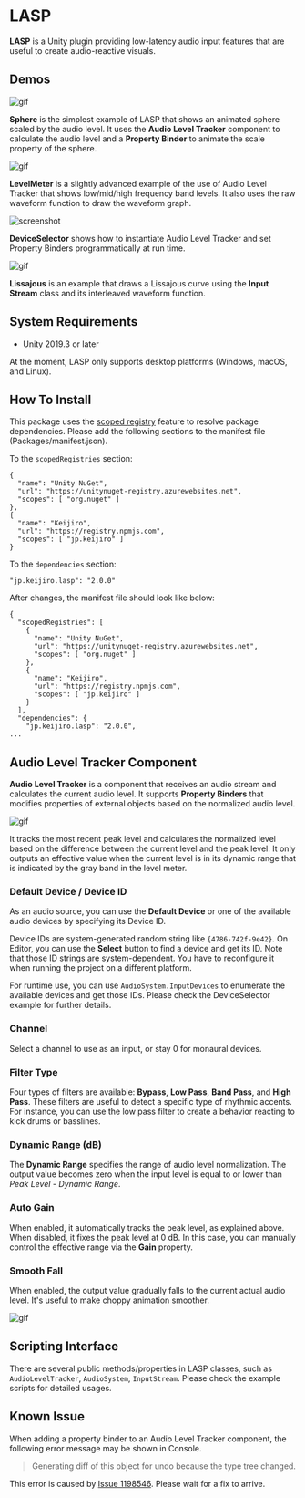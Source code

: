 LASP
====

**LASP** is a Unity plugin providing low-latency audio input features that are
useful to create audio-reactive visuals.

Demos
-----

![gif](https://i.imgur.com/L98u4AI.gif)

**Sphere** is the simplest example of LASP that shows an animated sphere scaled
by the audio level. It uses the **Audio Level Tracker** component to calculate
the audio level and a **Property Binder** to animate the scale property of the
sphere.

![gif](https://i.imgur.com/4OVS00N.gif)

**LevelMeter** is a slightly advanced example of the use of Audio Level Tracker
that shows low/mid/high frequency band levels. It also uses the raw waveform
function to draw the waveform graph.

![screenshot](https://i.imgur.com/D51PENw.png)

**DeviceSelector** shows how to instantiate Audio Level Tracker and set Property
Binders programmatically at run time.

![gif](https://i.imgur.com/gVwN4qE.gif)

**Lissajous** is an example that draws a Lissajous curve using the **Input
Stream** class and its interleaved waveform function.

System Requirements
-------------------

- Unity 2019.3 or later

At the moment, LASP only supports desktop platforms (Windows, macOS, and Linux).

How To Install
--------------

This package uses the [scoped registry] feature to resolve package dependencies.
Please add the following sections to the manifest file (Packages/manifest.json).

[scoped registry]: https://docs.unity3d.com/Manual/upm-scoped.html

To the `scopedRegistries` section:

```
{
  "name": "Unity NuGet",
  "url": "https://unitynuget-registry.azurewebsites.net",
  "scopes": [ "org.nuget" ]
},
{
  "name": "Keijiro",
  "url": "https://registry.npmjs.com",
  "scopes": [ "jp.keijiro" ]
}
```

To the `dependencies` section:

```
"jp.keijiro.lasp": "2.0.0"
```

After changes, the manifest file should look like below:

```
{
  "scopedRegistries": [
    {
      "name": "Unity NuGet",
      "url": "https://unitynuget-registry.azurewebsites.net",
      "scopes": [ "org.nuget" ]
    },
    {
      "name": "Keijiro",
      "url": "https://registry.npmjs.com",
      "scopes": [ "jp.keijiro" ]
    }
  ],
  "dependencies": {
    "jp.keijiro.lasp": "2.0.0",
...
```

Audio Level Tracker Component
-----------------------------

**Audio Level Tracker** is a component that receives an audio stream and
calculates the current audio level. It supports **Property Binders** that
modifies properties of external objects based on the normalized audio level.

![gif](https://i.imgur.com/wBsYq64.gif)

It tracks the most recent peak level and calculates the normalized level based
on the difference between the current level and the peak level. It only outputs
an effective value when the current level is in its dynamic range that is
indicated by the gray band in the level meter.

### Default Device / Device ID

As an audio source, you can use the **Default Device** or one of the available
audio devices by specifying its Device ID.

Device IDs are system-generated random string like `{4786-742f-9e42}`. On
Editor, you can use the **Select** button to find a device and get its ID. Note
that those ID strings are system-dependent. You have to reconfigure it when
running the project on a different platform.

For runtime use, you can use `AudioSystem.InputDevices` to enumerate the
available devices and get those IDs. Please check the DeviceSelector example for
further details.

### Channel

Select a channel to use as an input, or stay 0 for monaural devices.

### Filter Type

Four types of filters are available: **Bypass**, **Low Pass**, **Band Pass**,
and **High Pass**. These filters are useful to detect a specific type of
rhythmic accents. For instance, you can use the low pass filter to create a
behavior reacting to kick drums or basslines.

### Dynamic Range (dB)

The **Dynamic Range** specifies the range of audio level normalization. The
output value becomes zero when the input level is equal to or lower than
*Peak Level - Dynamic Range*.

### Auto Gain

When enabled, it automatically tracks the peak level, as explained above. When
disabled, it fixes the peak level at 0 dB. In this case, you can manually
control the effective range via the **Gain** property.

### Smooth Fall

When enabled, the output value gradually falls to the current actual audio
level. It's useful to make choppy animation smoother.

![gif](https://i.imgur.com/VKiZx4M.gif)

Scripting Interface
-------------------

There are several public methods/properties in LASP classes, such as
`AudioLevelTracker`, `AudioSystem`, `InputStream`. Please check the example
scripts for detailed usages.

Known Issue
-----------

When adding a property binder to an Audio Level Tracker component, the
following error message may be shown in Console.

> Generating diff  of this object for undo because the type tree changed.

This error is caused by [Issue 1198546]. Please wait for a fix to arrive.

[Issue 1198546]: https://issuetracker.unity3d.com/issues/serializedproperty-undo-does-not-work-properly-when-the-parent-serializedobject-is-a-script-with-managed-references
